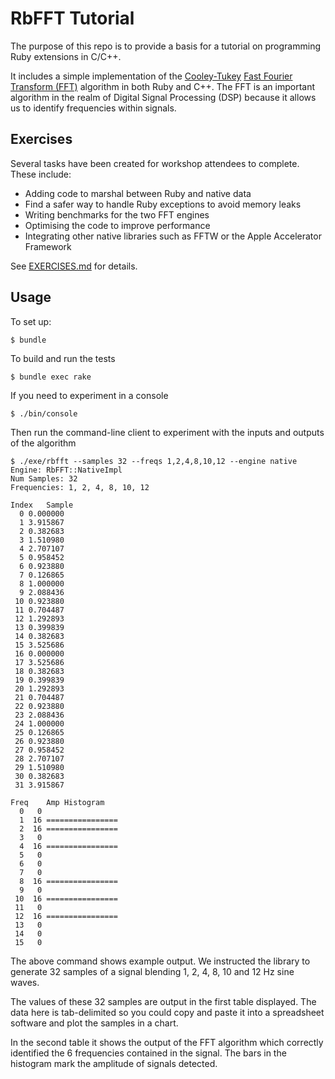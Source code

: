 # RbFFT Tutorial

The purpose of this repo is to provide a basis for a tutorial on programming Ruby extensions in C/C++.

It includes a simple implementation of the [Cooley-Tukey](https://en.wikipedia.org/wiki/Cooley%E2%80%93Tukey_FFT_algorithm) [Fast Fourier Transform (FFT)](https://en.wikipedia.org/wiki/Fast_Fourier_transform) algorithm in both Ruby and C++. The FFT is an important algorithm in the realm of Digital Signal Processing (DSP) because it allows us to identify frequencies within signals.

## Exercises

Several tasks have been created for workshop attendees to complete. These
include:

* Adding code to marshal between Ruby and native data
* Find a safer way to handle Ruby exceptions to avoid memory leaks
* Writing benchmarks for the two FFT engines
* Optimising the code to improve performance
* Integrating other native libraries such as FFTW or the Apple Accelerator Framework

See [EXERCISES.md](./EXERCISES.md) for details.

## Usage

To set up:

    $ bundle

To build and run the tests

    $ bundle exec rake

If you need to experiment in a console

    $ ./bin/console

Then run the command-line client to experiment with the inputs and outputs of the algorithm

```
$ ./exe/rbfft --samples 32 --freqs 1,2,4,8,10,12 --engine native
Engine: RbFFT::NativeImpl
Num Samples: 32
Frequencies: 1, 2, 4, 8, 10, 12

Index	Sample
  0	0.000000
  1	3.915867
  2	0.382683
  3	1.510980
  4	2.707107
  5	0.958452
  6	0.923880
  7	0.126865
  8	1.000000
  9	2.088436
 10	0.923880
 11	0.704487
 12	1.292893
 13	0.399839
 14	0.382683
 15	3.525686
 16	0.000000
 17	3.525686
 18	0.382683
 19	0.399839
 20	1.292893
 21	0.704487
 22	0.923880
 23	2.088436
 24	1.000000
 25	0.126865
 26	0.923880
 27	0.958452
 28	2.707107
 29	1.510980
 30	0.382683
 31	3.915867

Freq	Amp	Histogram
  0	  0
  1	 16	================
  2	 16	================
  3	  0
  4	 16	================
  5	  0
  6	  0
  7	  0
  8	 16	================
  9	  0
 10	 16	================
 11	  0
 12	 16	================
 13	  0
 14	  0
 15	  0
```

The above command shows example output. We instructed the library to generate 32 samples of a signal blending 1, 2, 4, 8, 10 and 12 Hz sine waves.

The values of these 32 samples are output in the first table displayed. The data here is tab-delimited so you could copy and paste it into a spreadsheet software and plot the samples in a chart.

In the second table it shows the output of the FFT algorithm which correctly identified the 6 frequencies contained in the signal. The bars in the histogram mark the amplitude of signals detected.

